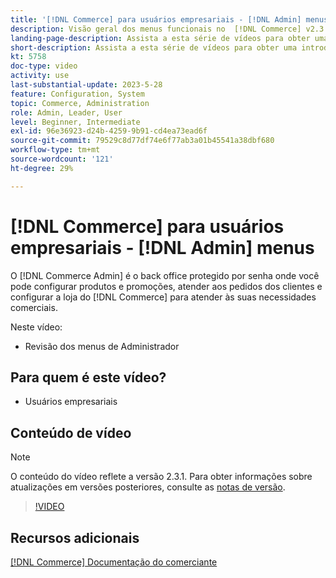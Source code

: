 ```yaml
---
title: '[!DNL Commerce] para usuários empresariais - [!DNL Admin] menus'
description: Visão geral dos menus funcionais no  [!DNL Commerce] v2.3 [!DNL Admin].
landing-page-description: Assista a esta série de vídeos para obter uma introdução dos conceitos básicos do Adobe Commerce e do trabalho como Administrador.
short-description: Assista a esta série de vídeos para obter uma introdução dos conceitos básicos do Adobe Commerce e do trabalho como Administrador.
kt: 5758
doc-type: video
activity: use
last-substantial-update: 2023-5-28
feature: Configuration, System
topic: Commerce, Administration
role: Admin, Leader, User
level: Beginner, Intermediate
exl-id: 96e36923-d24b-4259-9b91-cd4ea73ead6f
source-git-commit: 79529c8d77df74e6f77ab3a01b45541a38dbf680
workflow-type: tm+mt
source-wordcount: '121'
ht-degree: 29%

---
```


# [!DNL Commerce] para usuários empresariais - [!DNL Admin] menus

O [!DNL Commerce Admin] é o back office protegido por senha onde você pode configurar produtos e promoções, atender aos pedidos dos clientes e configurar a loja do [!DNL Commerce] para atender às suas necessidades comerciais.

Neste vídeo:

- Revisão dos menus de Administrador

## Para quem é este vídeo?

- Usuários empresariais

## Conteúdo de vídeo

>[!NOTE]
>
>O conteúdo do vídeo reflete a versão 2.3.1. Para obter informações sobre atualizações em versões posteriores, consulte as [notas de versão](https://experienceleague.adobe.com/docs/commerce-operations/release/notes/overview.html?lang=pt-BR).

>[!VIDEO](https://video.tv.adobe.com/v/330092?quality=12&learn=on&captions=por_br)

## Recursos adicionais

[[!DNL Commerce] Documentação do comerciante](https://experienceleague.adobe.com/docs/commerce-admin/user-guides/home.html?lang=pt-BR)
